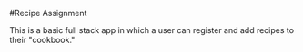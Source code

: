 #Recipe Assignment

This is a basic full stack app in which a user can register and add recipes to their "cookbook."
